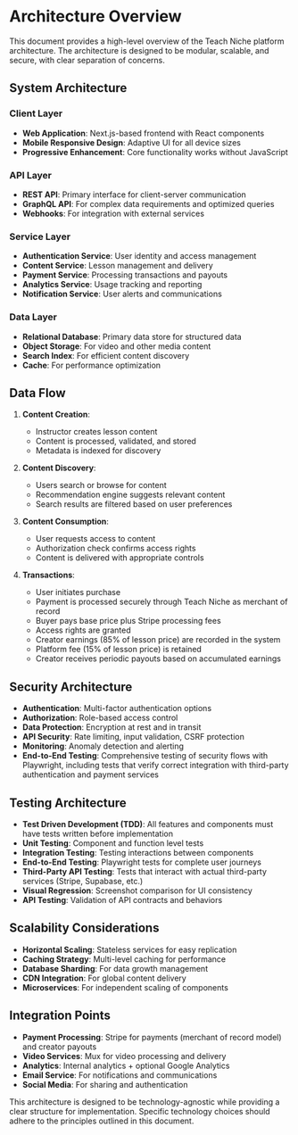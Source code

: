 # Architecture Overview

This document provides a high-level overview of the Teach Niche platform architecture. The architecture is designed to be modular, scalable, and secure, with clear separation of concerns.

## System Architecture

### Client Layer
- **Web Application**: Next.js-based frontend with React components
- **Mobile Responsive Design**: Adaptive UI for all device sizes
- **Progressive Enhancement**: Core functionality works without JavaScript

### API Layer
- **REST API**: Primary interface for client-server communication
- **GraphQL API**: For complex data requirements and optimized queries
- **Webhooks**: For integration with external services

### Service Layer
- **Authentication Service**: User identity and access management
- **Content Service**: Lesson management and delivery
- **Payment Service**: Processing transactions and payouts
- **Analytics Service**: Usage tracking and reporting
- **Notification Service**: User alerts and communications

### Data Layer
- **Relational Database**: Primary data store for structured data
- **Object Storage**: For video and other media content
- **Search Index**: For efficient content discovery
- **Cache**: For performance optimization

## Data Flow

1. **Content Creation**:
   - Instructor creates lesson content
   - Content is processed, validated, and stored
   - Metadata is indexed for discovery

2. **Content Discovery**:
   - Users search or browse for content
   - Recommendation engine suggests relevant content
   - Search results are filtered based on user preferences

3. **Content Consumption**:
   - User requests access to content
   - Authorization check confirms access rights
   - Content is delivered with appropriate controls

4. **Transactions**:
   - User initiates purchase
   - Payment is processed securely through Teach Niche as merchant of record
   - Buyer pays base price plus Stripe processing fees
   - Access rights are granted
   - Creator earnings (85% of lesson price) are recorded in the system
   - Platform fee (15% of lesson price) is retained
   - Creator receives periodic payouts based on accumulated earnings

## Security Architecture

- **Authentication**: Multi-factor authentication options
- **Authorization**: Role-based access control
- **Data Protection**: Encryption at rest and in transit
- **API Security**: Rate limiting, input validation, CSRF protection
- **Monitoring**: Anomaly detection and alerting
- **End-to-End Testing**: Comprehensive testing of security flows with Playwright, including tests that verify correct integration with third-party authentication and payment services

## Testing Architecture

- **Test Driven Development (TDD)**: All features and components must have tests written before implementation
- **Unit Testing**: Component and function level tests
- **Integration Testing**: Testing interactions between components
- **End-to-End Testing**: Playwright tests for complete user journeys
- **Third-Party API Testing**: Tests that interact with actual third-party services (Stripe, Supabase, etc.)
- **Visual Regression**: Screenshot comparison for UI consistency
- **API Testing**: Validation of API contracts and behaviors

## Scalability Considerations

- **Horizontal Scaling**: Stateless services for easy replication
- **Caching Strategy**: Multi-level caching for performance
- **Database Sharding**: For data growth management
- **CDN Integration**: For global content delivery
- **Microservices**: For independent scaling of components

## Integration Points

- **Payment Processing**: Stripe for payments (merchant of record model) and creator payouts
- **Video Services**: Mux for video processing and delivery
- **Analytics**: Internal analytics + optional Google Analytics
- **Email Service**: For notifications and communications
- **Social Media**: For sharing and authentication

This architecture is designed to be technology-agnostic while providing a clear structure for implementation. Specific technology choices should adhere to the principles outlined in this document.
